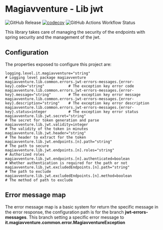 # Magiavventure - Lib jwt

![GitHub Release](https://img.shields.io/github/v/release/Magiavventure/lib-jwt)
[![codecov](https://codecov.io/gh/Magiavventure/lib-jwt/graph/badge.svg?token=S049F9NFTF)](https://codecov.io/gh/Magiavventure/lib-jwt)
![GitHub Actions Workflow Status](https://img.shields.io/github/actions/workflow/status/Magiavventure/lib-jwt/build.yml)

This library takes care of managing the security of the endpoints with spring security and the management of the jwt.

## Configuration

The properties exposed to configure this project are:

```properties
logging.level.it.magiavventure="string"                                                 # Logging level package magiavventure
magiavventure.lib.common.errors.jwt-errors-messages.{error-key}.code="string"           # The exception key error code
magiavventure.lib.common.errors.jwt-errors-messages.{error-key}.message="string"        # The exception key error message
magiavventure.lib.common.errors.jwt-errors-messages.{error-key}.description="string"    # The exception key error description
magiavventure.lib.common.errors.jwt-errors-messages.{error-key}.status=integer          # The exception key error status
magiavventure.lib.jwt.secret="string"                                                   # The secret for token generation and parse
magiavventure.lib.jwt.validity=integer                                                  # The validity of the token in minutes
magiavventure.lib.jwt.header="string"                                                   # The header to extract for the token
magiavventure.lib.jwt.endpoints.[n].path="string"                                       # The path to secure
magiavventure.lib.jwt.endpoints.[n].roles="string"                                      # Authorized roles
magiavventure.lib.jwt.endpoints.[n].authenticated=boolean                               # Whether authentication is required for the path or not
magiavventure.lib.jwt.excludedEndpoints.[n].path="string"                               # The path to exclude
magiavventure.lib.jwt.excludedEndpoints.[n].method=boolean                              # The method of path to exclude
```


## Error message map
The error message map is a basic system for return the specific message in the error response,
the configuration path is for the branch **jwt-errors-messages**.
This branch setting a specific error message to **it.magiavventure.common.error.MagiavventureException**